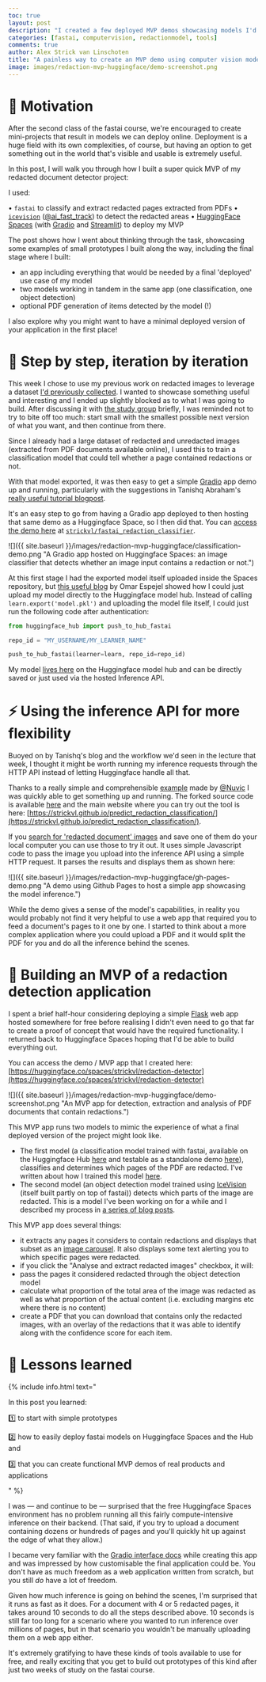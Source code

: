 ```yaml
---
toc: true
layout: post
description: "I created a few deployed MVP demos showcasing models I'd created while participating in the fastai course, uploading them to the Huggingface Hub and using a Gradio Demo hosted on Huggingface Spaces."
categories: [fastai, computervision, redactionmodel, tools]
comments: true
author: Alex Strick van Linschoten
title: "A painless way to create an MVP demo using computer vision models"
image: images/redaction-mvp-huggingface/demo-screenshot.png
---
```

# 🚦 Motivation

After the second class of the fastai course, we're encouraged to create mini-projects that result in models we can deploy online. Deployment is a huge field with its own complexities, of course, but having an option to get something out in the world that's visible and usable is extremely useful.

In this post, I will walk you through how I built a super quick MVP of my redacted document detector project:

I used:

• `fastai` to classify and extract redacted pages extracted from PDFs 
• [`icevision`](https://airctic.com/) ([@ai_fast_track](https://twitter.com/ai_fast_track)) to detect the redacted areas
• [HuggingFace Spaces](https://huggingface.co/spaces) (with [Gradio](https://gradio.app) and [Streamlit](https://streamlit.io)) to deploy my MVP

The post shows how I went about thinking through the task, showcasing some examples of small prototypes I built along the way, including the final stage where I built:
- an app including everything that would be needed by a final 'deployed' use case of my model
- two models working in tandem in the same app (one classification, one object detection)
- optional PDF generation of items detected by the model (!)

I also explore why you might want to have a minimal deployed version of your application in the first place!

# 🐾 Step by step, iteration by iteration

This week I chose to use my previous work on redacted images to leverage a dataset [I'd previously collected](https://mlops.systems/fastai/redactionmodel/computervision/datalabelling/2021/09/06/redaction-classification-chapter-2.html). I wanted to showcase something useful and interesting and I ended up slightly blocked as to what I was going to build. After discussing it with [the study group](https://www.meetup.com/delft-fast-ai-study-group/) briefly, I was reminded not to try to bite off too much: start small with the smallest possible next version of what you want, and then continue from there.

Since I already had a large dataset of redacted and unredacted images (extracted from PDF documents available online), I used this to train a classification model that could tell whether a page contained redactions or not.

With that model exported, it was then easy to get a simple [Gradio](https://gradio.app) app demo up and running, particularly with the suggestions in Tanishq Abraham's [really useful tutorial blogpost](https://tmabraham.github.io/blog/gradio_hf_spaces_tutorial).

It's an easy step to go from having a Gradio app deployed to then hosting that same demo as a Huggingface Space, so I then did that. You can [access the demo here](https://huggingface.co/spaces/strickvl/fastai_redaction_classifier) at [`strickvl/fastai_redaction_classifier`](https://huggingface.co/spaces/strickvl/fastai_redaction_classifier).

![]({{ site.baseurl }}/images/redaction-mvp-huggingface/classification-demo.png "A Gradio app hosted on Huggingface Spaces: an image classifier that detects whether an image input contains a redaction or not.")

At this first stage I had the exported model itself uploaded inside the Spaces repository, but [this useful blog](https://huggingface.co/blog/fastai) by Omar Espejel showed how I could just upload my model directly to the Huggingface model hub. Instead of calling `learn.export('model.pkl')` and uploading the model file itself, I could just run the following code after authentication:

```python
from huggingface_hub import push_to_hub_fastai

repo_id = "MY_USERNAME/MY_LEARNER_NAME"

push_to_hub_fastai(learner=learn, repo_id=repo_id)
```

My model [lives here](https://huggingface.co/strickvl/redaction-classifier-fastai) on the Huggingface model hub and can be directly saved or just used via the hosted Inference API.

# ⚡️ Using the inference API for more flexibility

Buoyed on by Tanishq's blog and the workflow we'd seen in the lecture that week, I thought it might be worth running my inference requests through the HTTP API instead of letting Huggingface handle all that.

Thanks to a really simple and comprehensible [example](https://github.com/nuvic/predict_image) made by [@Nuvic](https://github.com/nuvic) I was quickly able to get something up and running. The forked source code is available [here](https://github.com/strickvl/predict_redaction_classification) and the main website where you can try out the tool is here: [https://strickvl.github.io/predict_redaction_classification/](https://strickvl.github.io/predict_redaction_classification/). 

If you [search for 'redacted document' images](https://duckduckgo.com/?q=redacted+document&t=osx&iax=images&ia=images) and save one of them do your local computer you can use those to try it out. It uses simple Javascript code to pass the image you upload into the inference API using a simple HTTP request. It parses the results and displays them as shown here:

![]({{ site.baseurl }}/images/redaction-mvp-huggingface/gh-pages-demo.png "A demo using Github Pages to host a simple app showcasing the model inference.")

While the demo gives a sense of the model's capabilities, in reality you would probably not find it very helpful to use a web app that required you to feed a document's pages to it one by one. I started to think about a more complex application where you could upload a PDF and it would split the PDF for you and do all the inference behind the scenes.

# 🚀 Building an MVP of a redaction detection application

I spent a brief half-hour considering deploying a simple [Flask](https://flask.palletsprojects.com/en/2.1.x/) web app hosted somewhere for free before realising I didn't even need to go that far to create a proof of concept that would have the required functionality. I returned back to Huggingface Spaces hoping that I'd be able to build everything out.

You can access the demo / MVP app that I created here:
[https://huggingface.co/spaces/strickvl/redaction-detector](https://huggingface.co/spaces/strickvl/redaction-detector)

![]({{ site.baseurl }}/images/redaction-mvp-huggingface/demo-screenshot.png "An MVP app for detection, extraction and analysis of PDF documents that contain redactions.")

This MVP app runs two models to mimic the experience of what a final deployed version of the project might look like.

- The first model (a classification model trained with fastai, available on the Huggingface Hub [here](https://huggingface.co/strickvl/redaction-classifier-fastai) and testable as a standalone demo [here](https://huggingface.co/spaces/strickvl/fastai_redaction_classifier)), classifies and determines which pages of the PDF are redacted. I've written about how I trained this model [here](https://mlops.systems/fastai/redactionmodel/computervision/datalabelling/2021/09/06/redaction-classification-chapter-2.html).
- The second model (an object detection model trained using [IceVision](https://airctic.com/) (itself built partly on top of fastai)) detects which parts of the image are redacted. This is a model I've been working on for a while and I described my process in [a series of blog posts](https://mlops.systems/categories/#redactionmodel).

This MVP app does several things:

- it extracts any pages it considers to contain redactions and displays that subset as an [image carousel](https://gradio.app/docs/#o_carousel). It also displays some text alerting you to which specific pages were redacted.
- if you click the "Analyse and extract redacted images" checkbox, it will:
- pass the pages it considered redacted through the object detection model
- calculate what proportion of the total area of the image was redacted as well as what proportion of the actual content (i.e. excluding margins etc where there is no content)
- create a PDF that you can download that contains only the redacted images, with an overlay of the redactions that it was able to identify along with the confidence score for each item.

# 🤔 Lessons learned

{% include info.html text="<p>In this post you learned:</p><p>1️⃣ to start with simple prototypes</p> <p>2️⃣ how to easily deploy fastai models on Huggingface Spaces and the Hub and</p> <p>3️⃣ that you can create functional MVP demos of real products and applications</p>" %}

I was — and continue to be — surprised that the free Huggingface Spaces environment has no problem running all this fairly compute-intensive inference on their backend. (That said, if you try to upload a document containing dozens or hundreds of pages and you'll quickly hit up against the edge of what they allow.)

I became very familiar with the [Gradio interface docs](https://gradio.app/docs/) while creating this app and was impressed by how customisable the final application could be. You don't have as much freedom as a web application written from scratch, but you still *do* have a lot of freedom.

Given how much inference is going on behind the scenes, I'm surprised that it runs as fast as it does. For a document with 4 or 5 redacted pages, it takes around 10 seconds to do all the steps described above. 10 seconds is still far too long for a scenario where you wanted to run inference over millions of pages, but in that scenario you wouldn't be manually uploading them on a web app either.

It's extremely gratifying to have these kinds of tools available to use for free, and really exciting that you get to build out prototypes of this kind after just two weeks of study on the fastai course.